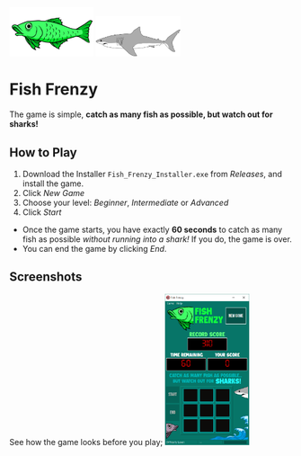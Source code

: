 <img src="Images/Green Fish.png" width="150"/>  <img src="Source/Shark.png" width="150"/> 

# Fish Frenzy
The game is simple, **catch as many fish as possible, but watch out for sharks!**
## How to Play
1. Download the Installer ```Fish_Frenzy_Installer.exe``` from *Releases*, and install the game. 
2. Click _New Game_
3. Choose your level: _Beginner_, _Intermediate_ or _Advanced_
4. Click _Start_
- Once the game starts, you have exactly **60 seconds** to catch as many fish as possible _without running into a shark!_ If you do, the game is over.
- You can end the game by clicking _End_.
   
## Screenshots
See how the game looks before you play;
<img src="Screenshots/Home.png" width="150"/>
